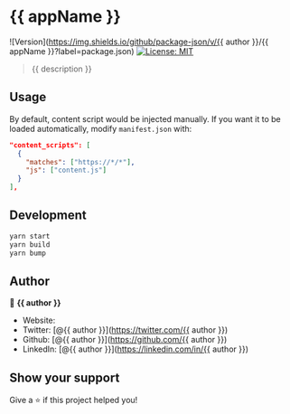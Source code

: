 # {{ appName }}
![Version](https://img.shields.io/github/package-json/v/{{ author }}/{{ appName }}?label=package.json)
[![License: MIT](https://img.shields.io/badge/License-MIT-yellow.svg)](LICENSE)

> {{ description }}

## Usage
By default, content script would be injected manually. If you want it to be loaded automatically, modify `manifest.json` with:
```json
"content_scripts": [
  {
    "matches": ["https://*/*"],
    "js": ["content.js"]
  }
],
```

## Development

```sh
yarn start
yarn build
yarn bump
```

## Author

👤 **{{ author }}**

* Website: 
* Twitter: [@{{ author }}](https://twitter.com/{{ author }})
* Github: [@{{ author }}](https://github.com/{{ author }})
* LinkedIn: [@{{ author }}](https://linkedin.com/in/{{ author }})

## Show your support

Give a ⭐️ if this project helped you!
